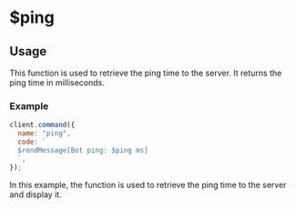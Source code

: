 # $ping

## Usage

This function is used to retrieve the ping time to the server. It returns the ping time in milliseconds.

### Example

```javascript
client.command({
  name: "ping",
  code: `
  $rendMessage[Bot ping: $ping ms]
  `,
});
```

In this example, the function is used to retrieve the ping time to the server and display it.
